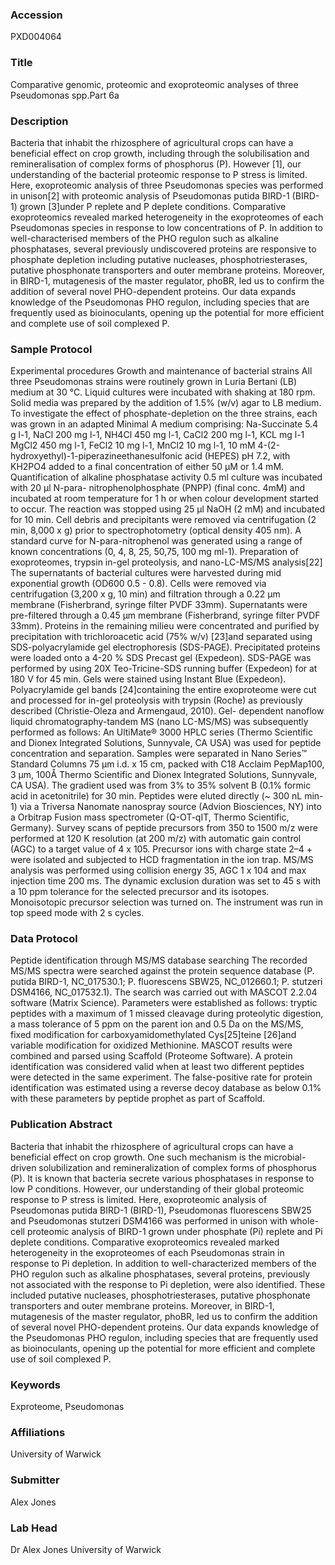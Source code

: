 ### Accession
PXD004064

### Title
Comparative genomic, proteomic and exoproteomic analyses of three Pseudomonas spp.Part 6a

### Description
Bacteria that inhabit the rhizosphere of agricultural crops can have a beneficial effect on crop growth,  including through the solubilisation and remineralisation of complex forms of phosphorus (P).  However [1], our understanding of the bacterial proteomic response to P stress is limited. Here, exoproteomic  analysis of three Pseudomonas species was performed in unison[2] with proteomic analysis of Pseudomonas  putida BIRD-1 (BIRD-1) grown [3]under P replete and P deplete conditions. Comparative exoproteomics  revealed marked heterogeneity in the exoproteomes of each Pseudomonas species in response to low  concentrations of P. In addition to well-characterised members of the PHO regulon such as alkaline  phosphatases, several previously undiscovered proteins are responsive to phosphate depletion including  putative nucleases, phosphotriesterases, putative phosphonate transporters and outer membrane proteins.  Moreover, in BIRD-1, mutagenesis of the master regulator, phoBR, led us to confirm the addition of  several novel PHO-dependent proteins. Our data expands knowledge of the Pseudomonas PHO regulon,  including species that are frequently used as bioinoculants, opening up the potential for more efficient  and complete use of soil complexed P.

### Sample Protocol
Experimental procedures  Growth and maintenance of bacterial strains All three Pseudomonas strains were  routinely grown in Luria Bertani (LB) medium at 30 °C. Liquid cultures were incubated with shaking at  180 rpm. Solid media was prepared by the addition of 1.5% (w/v) agar to LB medium. To investigate the  effect of phosphate-depletion on the three strains, each was grown in an adapted Minimal A medium  comprising: Na-Succinate 5.4 g l-1, NaCl 200 mg l-1, NH4Cl 450 mg l-1, CaCl2 200 mg l-1, KCL mg l-1  MgCl2 450 mg l-1, FeCl2 10 mg l-1, MnCl2 10 mg l-1, 10 mM 4-(2-hydroxyethyl)-1-piperazineethanesulfonic  acid (HEPES) pH 7.2, with KH2PO4 added to a final concentration of either 50 μM or 1.4 mM.   Quantification of alkaline phosphatase activity  0.5 ml culture was incubated with 20 μl N-para- nitrophenolphosphate (PNPP) (final conc. 4mM) and incubated at room temperature for 1 h or when colour  development started to occur. The reaction was stopped using 25 μl NaOH (2 mM) and incubated for 10 min.  Cell debris and precipitants were removed via centrifugation (2 min, 8,000 x g) prior to  spectrophotometry (optical density 405 nm). A standard curve for N-para-nitrophenol was generated using  a range of known concentrations (0, 4, 8, 25, 50,75, 100 mg ml-1). Preparation of exoproteomes, trypsin  in-gel proteolysis, and nano-LC-MS/MS analysis[22] The supernatants of bacterial cultures were harvested  during mid exponential growth (OD600 0.5 - 0.8). Cells were removed via centrifugation (3,200 x g, 10  min) and filtration through a 0.22 μm membrane (Fisherbrand, syringe filter PVDF 33mm). Supernatants  were pre-filtered through a 0.45 μm membrane (Fisherbrand, syringe filter PVDF 33mm). Proteins in the  remaining milieu were concentrated and purified by precipitation with trichloroacetic acid (75% w/v)  [23]and separated using SDS-polyacrylamide gel electrophoresis (SDS-PAGE). Precipitated proteins were  loaded onto a 4-20 % SDS Precast gel (Expedeon). SDS-PAGE was performed by using 20X Teo-Tricine-SDS  running buffer (Expedeon) for at 180 V for 45 min. Gels were stained using Instant Blue (Expedeon).  Polyacrylamide gel bands [24]containing the entire exoproteome were cut and processed for in-gel  proteolysis with trypsin (Roche) as previously described (Christie-Oleza and Armengaud, 2010).  Gel- dependent nanoflow liquid chromatography-tandem MS (nano LC-MS/MS) was subsequently performed as  follows: An UltiMate® 3000 HPLC series (Thermo Scientific and Dionex Integrated Solutions, Sunnyvale, CA  USA) was used for peptide concentration and separation. Samples were separated in Nano Series™ Standard  Columns 75 µm i.d. x 15 cm, packed with C18 Acclaim PepMap100, 3 µm, 100Å Thermo Scientific and Dionex  Integrated Solutions, Sunnyvale, CA USA). The gradient used was from 3% to 35% solvent B (0.1% formic  acid in acetonitrile) for 30 min. Peptides were eluted directly (~ 300 nL min-1) via a Triversa Nanomate  nanospray source (Advion Biosciences, NY) into a Orbitrap Fusion mass spectrometer (Q-OT-qIT, Thermo  Scientific, Germany). Survey scans of peptide precursors from 350 to 1500 m/z were performed at 120 K  resolution (at 200 m/z) with automatic gain control (AGC) to a target value of 4 x 105. Precursor ions  with charge state 2–4 + were isolated and subjected to HCD fragmentation in the ion trap. MS/MS analysis  was performed using collision energy 35, AGC 1 x 104 and max injection time 200 ms. The dynamic  exclusion duration was set to 45 s with a 10 ppm tolerance for the selected precursor and its isotopes.  Monoisotopic precursor selection was turned on. The instrument was run in top speed mode with 2 s  cycles.

### Data Protocol
Peptide identification through MS/MS database searching The recorded MS/MS spectra were searched against  the protein sequence database (P. putida BIRD-1, NC_017530.1; P. fluorescens SBW25, NC_012660.1; P.  stutzeri DSM4166, NC_017532.1). The search was carried out with MASCOT 2.2.04 software (Matrix Science).  Parameters were established as follows: tryptic peptides with a maximum of 1 missed cleavage during  proteolytic digestion, a mass tolerance of 5 ppm on the parent ion and 0.5 Da on the MS/MS, fixed  modification for carboxyamidomethylated Cys[25]teine [26]and variable modification for oxidized  Methionine. MASCOT results were combined and parsed using Scaffold (Proteome Software). A protein  identification was considered valid when at least two different peptides were detected in the same  experiment. The false-positive rate for protein identification was estimated using a reverse decoy  database as below 0.1% with these parameters by peptide prophet as part of Scaffold.

### Publication Abstract
Bacteria that inhabit the rhizosphere of agricultural crops can have a beneficial effect on crop growth. One such mechanism is the microbial-driven solubilization and remineralization of complex forms of phosphorus (P). It is known that bacteria secrete various phosphatases in response to low P conditions. However, our understanding of their global proteomic response to P stress is limited. Here, exoproteomic analysis of Pseudomonas putida BIRD-1 (BIRD-1), Pseudomonas fluorescens SBW25 and Pseudomonas stutzeri DSM4166 was performed in unison with whole-cell proteomic analysis of BIRD-1 grown under phosphate (Pi) replete and Pi deplete conditions. Comparative exoproteomics revealed marked heterogeneity in the exoproteomes of each Pseudomonas strain in response to Pi depletion. In addition to well-characterized members of the PHO regulon such as alkaline phosphatases, several proteins, previously not associated with the response to Pi depletion, were also identified. These included putative nucleases, phosphotriesterases, putative phosphonate transporters and outer membrane proteins. Moreover, in BIRD-1, mutagenesis of the master regulator, phoBR, led us to confirm the addition of several novel PHO-dependent proteins. Our data expands knowledge of the Pseudomonas PHO regulon, including species that are frequently used as bioinoculants, opening up the potential for more efficient and complete use of soil complexed P.

### Keywords
Exproteome, Pseudomonas

### Affiliations
University of Warwick

### Submitter
Alex Jones

### Lab Head
Dr Alex Jones
University of Warwick


